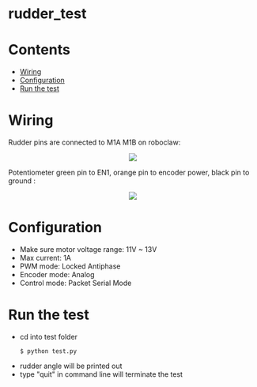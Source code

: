 # rudder_test

# Contents

- [Wiring](#wiring)
- [Configuration](#configuration)
- [Run the test](#runthetest)

# Wiring
Rudder pins are connected to M1A M1B on roboclaw:
<p align="center"><img src="https://user-images.githubusercontent.com/47678311/150372702-57bcd579-8339-47f3-b517-290cb1cb9419.jpeg"></p>

Potentiometer green pin to EN1, orange pin to encoder power, black pin to ground :
<p align="center"><img src="https://user-images.githubusercontent.com/47678311/150373292-7378792c-87cf-4b3a-83c0-51150ad1509f.jpeg"></p>

# Configuration
* Make sure motor voltage range: 11V ~ 13V
* Max current: 1A
* PWM mode: Locked Antiphase
* Encoder mode: Analog
* Control mode: Packet Serial Mode

# Run the test

* cd into test folder 
   ```
   $ python test.py
   ```
* rudder angle will be printed out
* type "quit" in command line will terminate the test
